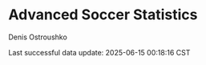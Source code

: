# Advanced Soccer Statistics
Denis Ostroushko

<!-- gfm -->

Last successful data update: 2025-06-15 00:18:16 CST
